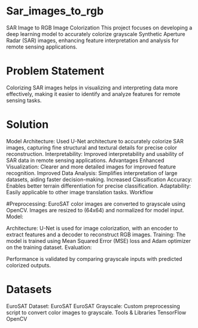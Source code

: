 # Sar_images_to_rgb
SAR Image to RGB Image Colorization
This project focuses on developing a deep learning model to accurately colorize grayscale Synthetic Aperture Radar (SAR) images, enhancing feature interpretation and analysis for remote sensing applications.

# Problem Statement
Colorizing SAR images helps in visualizing and interpreting data more effectively, making it easier to identify and analyze features for remote sensing tasks.

# Solution
Model Architecture: Used U-Net architecture to accurately colorize SAR images, capturing fine structural and textural details for precise color reconstruction.
Interpretability: Improved interpretability and usability of SAR data in remote sensing applications.
Advantages
Enhanced Visualization: Clearer and more detailed images for improved feature recognition.
Improved Data Analysis: Simplifies interpretation of large datasets, aiding faster decision-making.
Increased Classification Accuracy: Enables better terrain differentiation for precise classification.
Adaptability: Easily applicable to other image translation tasks.
Workflow

#Preprocessing:
EuroSAT color images are converted to grayscale using OpenCV.
Images are resized to (64x64) and normalized for model input.
Model:

Architecture: U-Net is used for image colorization, with an encoder to extract features and a decoder to reconstruct RGB images.
Training: The model is trained using Mean Squared Error (MSE) loss and Adam optimizer on the training dataset.
Evaluation:

Performance is validated by comparing grayscale inputs with predicted colorized outputs.
# Datasets
EuroSAT Dataset: EuroSAT
EuroSAT Grayscale: Custom preprocessing script to convert color images to grayscale.
Tools & Libraries
TensorFlow
OpenCV
